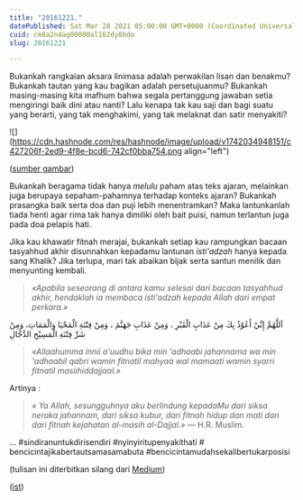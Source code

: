 ```yaml
---
title: "20161221."
datePublished: Sat Mar 20 2021 05:00:00 GMT+0000 (Coordinated Universal Time)
cuid: cm8a2n4ag00000al162dy8bdo
slug: 20161221

---
```


Bukankah rangkaian aksara linimasa adalah perwakilan lisan dan benakmu? Bukankah tautan yang kau bagikan adalah persetujuanmu? Bukankah masing-masing kita mafhum bahwa segala pertanggung jawaban setia mengiringi baik dini atau nanti? Lalu kenapa tak kau saji dan bagi suatu yang berarti, yang tak menghakimi, yang tak melaknat dan satir menyakiti?

![](https://cdn.hashnode.com/res/hashnode/image/upload/v1742034948151/c427206f-2ed9-4f8e-bcd6-742cf0bba754.png align="left")

([sumber gambar](https://unsplash.com/photos/zFnk_bTLApo))

Bukankah beragama tidak hanya *melulu* paham atas teks ajaran, melainkan juga berupaya sepaham-pahamnya terhadap konteks ajaran? Bukankah prasangka baik serta doa dan puji lebih menentramkan? Maka lantunkanlah tiada henti agar rima tak hanya dimiliki oleh bait puisi, namun terlantun juga pada doa pelapis hati.

Jika kau khawatir fitnah merajai, bukankah setiap kau rampungkan bacaan tasyahhud akhir disunnahkan kepadamu lantunan *isti'adzah* hanya kepada sang Khalik? Jika terlupa, mari tak abaikan bijak serta santun menilik dan menyunting kembali.

> *«Apabila seseorang di antara kamu selesai dari bacaan tasyahhud akhir, hendaklah ia membaca isti'adzah kepada Allah dari empat perkara.»*

اَللَّهُمَّ إِنِّيْ أَعُوْذُ بِكَ مِنْ عَذَابِ الْقَبْرِ ، وَمِنْ عَذَابِ جَهَنَّمَ ، وَمِنْ فِتْنَةِ الْمَحْيَا وَالْمَمَاتِ، وَمِنْ شَرِّ فِتْنَةِ الْمَسِيْحِ الدَّجَّالِ

> *«Allaahumma innii a'uudhu bika min 'adhaabi jahannama wa min 'adhaabil qabri wamin fitnatil mahyaa wal mamaati wamin syarri fitnatil masiihiddajjaal.»*

Artinya :

> *« Ya Allah, sesungguhnya aku berlindung kepadaMu dari siksa neraka jahannam, dari siksa kubur, dari fitnah hidup dan mati dan dari fitnah kejahatan al-masih al-Dajjal.»* — H.R. Muslim.

... #sindiranuntukdirisendiri #nyinyiritupenyakithati # bencicintajikabertautsamasamabuta #bencicintamudahsekalibertukarposisi

(tulisan ini diterbitkan silang dari [Medium](https://medium.com/@ayu.pm/bukankah-rangkaian-aksara-linimasa-adalah-perwakilan-lisan-dan-benakmu-7e94166881ab))

([ist](https://sua.ist))
